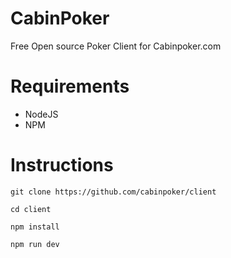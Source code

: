 # CabinPoker
Free Open source Poker Client for Cabinpoker.com

# Requirements
- NodeJS
- NPM

# Instructions
```git clone https://github.com/cabinpoker/client```

```cd client```

```npm install```

```npm run dev```
